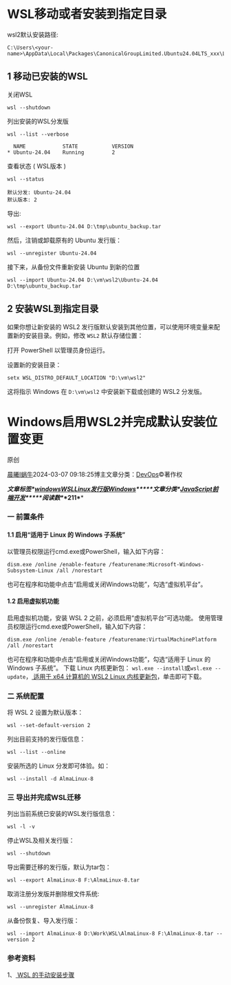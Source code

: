 # WSL移动或者安装到指定目录

wsl2默认安装路径:

```shell
C:\Users\<your-name>\AppData\Local\Packages\CanonicalGroupLimited.Ubuntu24.04LTS_xxx\LocalState\ext4.vhdx
```



## 1 移动已安装的WSL

关闭WSL

```shell
wsl --shutdown
```



列出安装的WSL分发版

```shell
wsl --list --verbose
```

```shell
  NAME            STATE           VERSION
* Ubuntu-24.04    Running         2
```



查看状态 ( WSL版本 )

```shell
wsl --status
```

```shell
默认分发: Ubuntu-24.04
默认版本: 2
```



导出:

```shell
wsl --export Ubuntu-24.04 D:\tmp\ubuntu_backup.tar
```



然后，注销或卸载原有的 Ubuntu 发行版：

```shell
wsl --unregister Ubuntu-24.04
```



接下来，从备份文件重新安装 Ubuntu 到新的位置

```shell
wsl --import Ubuntu-24.04 D:\vm\wsl2\Ubuntu-24.04 D:\tmp\ubuntu_backup.tar
```





## 2 安装WSL到指定目录



如果你想让新安装的 WSL2 发行版默认安装到其他位置，可以使用环境变量来配置新的安装目录。例如，修改 `WSL2` 默认存储位置：

打开 PowerShell 以管理员身份运行。

设置新的安装目录：

```shell
setx WSL_DISTRO_DEFAULT_LOCATION "D:\vm\wsl2"
```

这将指示 Windows 在 `D:\vm\wsl2` 中安装新下载或创建的 WSL2 分发版。





# Windows启用WSL2并完成默认安装位置变更

 原创

[晨曦I蜗牛](https://blog.51cto.com/ivandu)2024-03-07 09:18:25博主文章分类：[DevOps](https://blog.51cto.com/ivandu/category16)©著作权

***文章标签\*[windows](https://blog.51cto.com/topic/windows.html)[WSL](https://blog.51cto.com/topic/wsl.html)[Linux](https://blog.51cto.com/topic/linux.html)[发行版](https://blog.51cto.com/topic/faxingban.html)[Windows](https://blog.51cto.com/topic/windows.html)*****文章分类\*[JavaScript](https://blog.51cto.com/nav/javascript)[前端开发](https://blog.51cto.com/nav/web)*****阅读数\**\*211\****



### 一 前置条件

#### 1.1 启用“适用于 Linux 的 Windows 子系统”

以管理员权限运行cmd.exe或PowerShell，输入如下内容：

```plain
dism.exe /online /enable-feature /featurename:Microsoft-Windows-Subsystem-Linux /all /norestart
```

也可在程序和功能中点击“启用或关闭Windows功能”，勾选“虚拟机平台”。

#### 1.2 启用虚拟机功能

启用虚拟机功能，安装 WSL 2 之前，必须启用“虚拟机平台”可选功能。 使用管理员权限运行cmd.exe或PowerShell，输入如下内容：

```plain
dism.exe /online /enable-feature /featurename:VirtualMachinePlatform /all /norestart
```

也可在程序和功能中点击“启用或关闭Windows功能”，勾选“适用于 Linux 的 Windows 子系统”。
下载 Linux 内核更新包：
`wsl.exe --install`或`wsl.exe --update`，[ 适用于 x64 计算机的 WSL2 Linux 内核更新包](https://wslstorestorage.blob.core.windows.net/wslblob/wsl_update_x64.msi)，单击即可下载。

### 二 系统配置

将 WSL 2 设置为默认版本：

```plain
wsl --set-default-version 2
```

列出目前支持的发行版信息：

```plain
wsl --list --online
```

安装所选的 Linux 分发即可体验。如：

```plain
wsl --install -d AlmaLinux-8
```

### 三 导出并完成WSL迁移

列出当前系统已安装的WSL发行版信息：

```plain
wsl -l -v
```

停止WSL及相关发行版：

```plain
wsl --shutdown
```

导出需要迁移的发行版，默认为tar包：

```plain
wsl --export AlmaLinux-8 F:\AlmaLinux-8.tar
```

取消注册分发版并删除根文件系统:

```plain
wsl --unregister AlmaLinux-8
```

从备份恢复、导入发行版：

```plain
wsl --import AlmaLinux-8 D:\Work\WSL\AlmaLinux-8 F:\AlmaLinux-8.tar --version 2
```

### 参考资料

1、[ WSL 的手动安装步骤](https://learn.microsoft.com/zh-cn/windows/wsl/install-manual#step-4---download-the-linux-kernel-update-package)